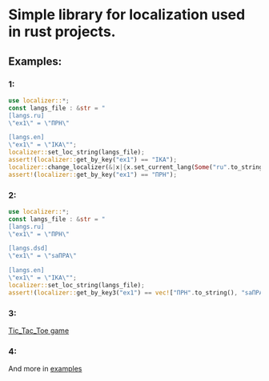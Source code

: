# Simple library for localization used in rust projects.

## Examples:
### 1:
```rust
use localizer::*;
const langs_file : &str = "
[langs.ru]
\"ex1\" = \"ПРН\"

[langs.en]
\"ex1\" = \"IKA\"";
localizer::set_loc_string(langs_file);
assert!(localizer::get_by_key("ex1") == "IKA");
localizer::change_localizer(&|x|{x.set_current_lang(Some("ru".to_string()));});
assert!(localizer::get_by_key("ex1") == "ПРН");
```
### 2:
```rust
use localizer::*;
const langs_file : &str = "
[langs.ru]
\"ex1\" = \"ПРН\"

[langs.dsd]
\"ex1\" = \"saПРA\"

[langs.en]
\"ex1\" = \"IKA\"";
localizer::set_loc_string(langs_file);
assert!(localizer::get_by_key3("ex1") == vec!["ПРН".to_string(), "saПРA".to_string(), "IKA".to_string(),]);
```
### 3:
[Tic_Tac_Toe game](https://github.com/PSL9902/rust_Tic_Tac_Toe/tree/master)
### 4:
And more in [examples](https://github.com/PSL9902/localizer/tree/master/examples)
